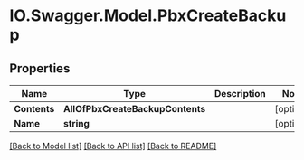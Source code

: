 # IO.Swagger.Model.PbxCreateBackup
## Properties

Name | Type | Description | Notes
------------ | ------------- | ------------- | -------------
**Contents** | **AllOfPbxCreateBackupContents** |  | [optional] 
**Name** | **string** |  | [optional] 

[[Back to Model list]](../README.md#documentation-for-models) [[Back to API list]](../README.md#documentation-for-api-endpoints) [[Back to README]](../README.md)

